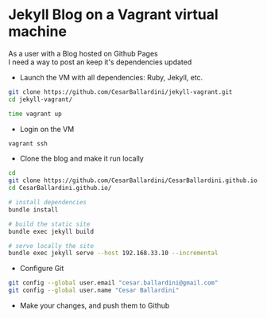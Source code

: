 # Jekyll Blog on a Vagrant virtual machine

As a user with a Blog hosted on Github Pages<br>
I need a way to post an keep it's dependencies updated


* Launch the VM with all dependencies: Ruby, Jekyll, etc.

```bash
git clone https://github.com/CesarBallardini/jekyll-vagrant.git
cd jekyll-vagrant/

time vagrant up

```

* Login on the VM

```bash
vagrant ssh
```


* Clone the blog and make it run locally

```bash
cd 
git clone https://github.com/CesarBallardini/CesarBallardini.github.io.git
cd CesarBallardini.github.io/

# install dependencies
bundle install

# build the static site
bundle exec jekyll build

# serve locally the site
bundle exec jekyll serve --host 192.168.33.10 --incremental

```

* Configure Git

```bash
git config --global user.email "cesar.ballardini@gmail.com"
git config --global user.name "Cesar Ballardini"

```

* Make your changes, and push them to Github
